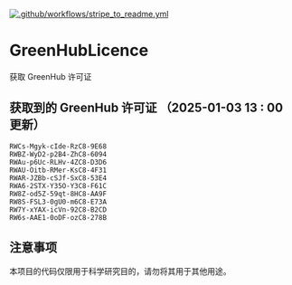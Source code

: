 [![.github/workflows/stripe_to_readme.yml](https://github.com/zjx-kimi/GreenHubLicence/actions/workflows/stripe_to_readme.yml/badge.svg)](https://github.com/zjx-kimi/GreenHubLicence/actions/workflows/stripe_to_readme.yml)
# GreenHubLicence
获取 GreenHub 许可证
## 获取到的 GreenHub 许可证 （2025-01-03 13 : 00 更新）
```
RWCs-Mgyk-cIde-RzC8-9E68
RWBZ-WyD2-p2B4-ZhC8-6094
RWAu-p6Uc-RLHv-4ZC8-D3D6
RWAU-Oitb-RMer-KsC8-4F31
RWAR-JZBb-cSJf-SxC8-53E4
RWA6-2STX-Y35O-Y3C8-F61C
RW8Z-od5Z-59qt-8HC8-AA9F
RW8S-FSL3-0gU0-m6C8-E73A
RW7Y-xYAX-icVn-92C8-B2CD
RW6s-AAE1-0oDF-ozC8-278B
```

## 注意事项

本项目的代码仅限用于科学研究目的，请勿将其用于其他用途。

